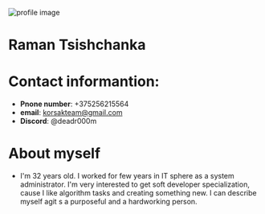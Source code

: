 
![profile image](https://sun9-35.userapi.com/impg/6ZGyaADao5wctWmemND4ydPjJK0ualDkuy5KWw/wN7CX4hBL-8.jpg?size=150x150&quality=95&sign=5852da3449df8a510e610b5fcbe786c4&type=album)
# Raman Tsishchanka

# Contact informantion:
- **Pnone number**: +375256215564
- **email**: korsakteam@gmail.com
- **Discord**: @deadr000m


# About myself
- I'm 32 years old. I worked for few years in IT sphere as a system administrator. I'm very interested to get soft developer specialization, cause I like algorithm tasks and creating something new. I can describe myself agit s a purposeful and a hardworking person.
